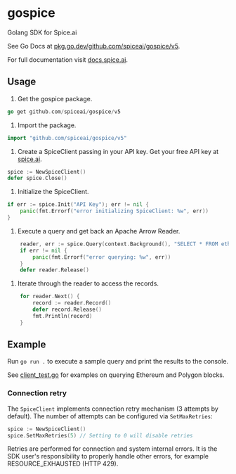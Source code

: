 # gospice

Golang SDK for Spice.ai

See Go Docs at [pkg.go.dev/github.com/spiceai/gospice/v5](https://pkg.go.dev/github.com/spiceai/gospice/v5).

For full documentation visit [docs.spice.ai](https://docs.spice.ai/sdks/go).

## Usage

1. Get the gospice package.

```go
go get github.com/spiceai/gospice/v5
```

1. Import the package.

```go
import "github.com/spiceai/gospice/v5"
```

1. Create a SpiceClient passing in your API key. Get your free API key at [spice.ai](https://spice.ai).

```go
spice := NewSpiceClient()
defer spice.Close()
```

1. Initialize the SpiceClient.

```go
if err := spice.Init("API Key"); err != nil {
    panic(fmt.Errorf("error initializing SpiceClient: %w", err))
}
```

1. Execute a query and get back an Apache Arrow Reader.

```go
    reader, err := spice.Query(context.Background(), "SELECT * FROM eth.recent_blocks ORDER BY number LIMIT 10")
    if err != nil {
        panic(fmt.Errorf("error querying: %w", err))
    }
    defer reader.Release()
```

1. Iterate through the reader to access the records.

```go
    for reader.Next() {
        record := reader.Record()
        defer record.Release()
        fmt.Println(record)
    }
```

## Example

Run `go run .` to execute a sample query and print the results to the console.

See [client_test.go](client_test.go) for examples on querying Ethereum and Polygon blocks.

### Connection retry

The `SpiceClient` implements connection retry mechanism (3 attempts by default).
The number of attempts can be configured via `SetMaxRetries`:

```go
spice := NewSpiceClient()
spice.SetMaxRetries(5) // Setting to 0 will disable retries
```

Retries are performed for connection and system internal errors. It is the SDK user's responsibility to properly
handle other errors, for example RESOURCE_EXHAUSTED (HTTP 429).
